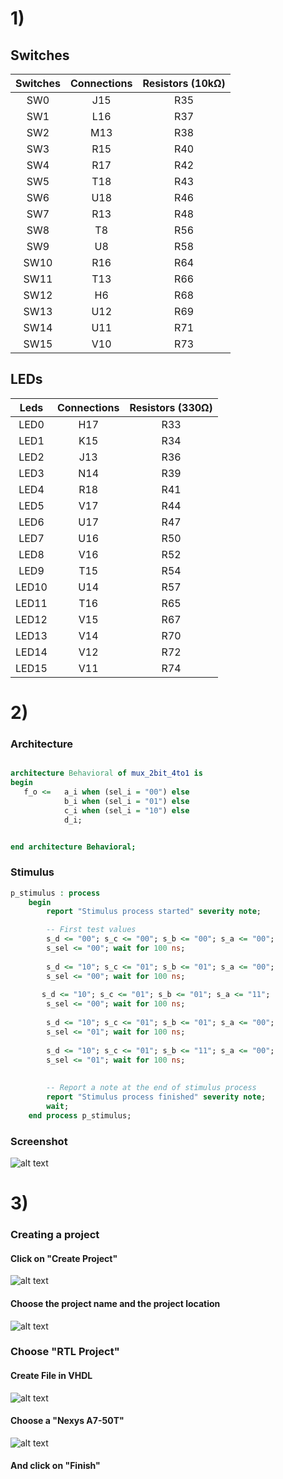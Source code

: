 # 1) 
## Switches
| **Switches** | **Connections** | **Resistors (10kΩ)** |
| :-: | :-: | :-: |
| SW0 | J15 | R35 |
| SW1 | L16 | R37 |
| SW2 | M13 | R38 |
| SW3 | R15 | R40 |
| SW4 | R17 | R42 |
| SW5 | T18 | R43 |
| SW6 | U18 | R46 |
| SW7 | R13 | R48 |
| SW8 | T8 | R56 |
| SW9 | U8 | R58 | 
| SW10 | R16 | R64 |
| SW11 | T13 | R66 |
| SW12 | H6 | R68 |
| SW13 | U12 | R69 | 
| SW14 | U11 | R71 |
| SW15 | V10 | R73 |

## LEDs
| **Leds** | **Connections** | **Resistors (330Ω)** |
| :-: | :-: | :-: |
| LED0 | H17 | R33 |
| LED1 | K15 | R34 |
| LED2 | J13 | R36 |
| LED3 | N14 | R39 |
| LED4 | R18 | R41 |
| LED5 | V17 | R44 |
| LED6 | U17 | R47 |
| LED7 | U16 | R50 |
| LED8 | V16 | R52 | 
| LED9 | T15 | R54 | 
| LED10 | U14 | R57 | 
| LED11 | T16 | R65 | 
| LED12 | V15 | R67 | 
| LED13 | V14 | R70 | 
| LED14 | V12 | R72 | 
| LED15 | V11 | R74 | 

# 2) 
### Architecture
```vhdl

architecture Behavioral of mux_2bit_4to1 is
begin
   f_o <=   a_i when (sel_i = "00") else
            b_i when (sel_i = "01") else
            c_i when (sel_i = "10") else
            d_i;  


end architecture Behavioral;
```

### Stimulus

```vhdl
p_stimulus : process
    begin        
        report "Stimulus process started" severity note;

        -- First test values
        s_d <= "00"; s_c <= "00"; s_b <= "00"; s_a <= "00"; 
        s_sel <= "00"; wait for 100 ns;
        
        s_d <= "10"; s_c <= "01"; s_b <= "01"; s_a <= "00"; 
        s_sel <= "00"; wait for 100 ns;
       
       s_d <= "10"; s_c <= "01"; s_b <= "01"; s_a <= "11"; 
        s_sel <= "00"; wait for 100 ns;
        
        s_d <= "10"; s_c <= "01"; s_b <= "01"; s_a <= "00"; 
        s_sel <= "01"; wait for 100 ns;
        
        s_d <= "10"; s_c <= "01"; s_b <= "11"; s_a <= "00"; 
        s_sel <= "01"; wait for 100 ns;      
        
        
        -- Report a note at the end of stimulus process
        report "Stimulus process finished" severity note;
        wait;
    end process p_stimulus;
```

### Screenshot
![alt text](https://github.com/xsedla1l/Digital-electronics-1/blob/main/Labs/02-logic/Images02/logic2.png)

# 3) 
### Creating a project
#### Click on "Create Project"
![alt text](https://github.com/xsedla1l/Digital-electronics-1/blob/main/Labs/02-logic/Images02/logic2.png)

#### Choose the project name and the project location
![alt text](https://github.com/xsedla1l/Digital-electronics-1/blob/main/Labs/02-logic/Images02/logic2.png)

### Choose "RTL Project"

#### Create File in VHDL
![alt text](https://github.com/xsedla1l/Digital-electronics-1/blob/main/Labs/02-logic/Images02/logic2.png)

#### Choose a "Nexys A7-50T"
![alt text](https://github.com/xsedla1l/Digital-electronics-1/blob/main/Labs/02-logic/Images02/logic2.png)

#### And click on "Finish"



